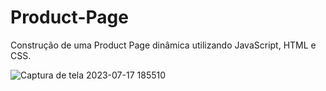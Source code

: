# Product-Page
 Construção de uma Product Page dinâmica utilizando JavaScript, HTML e CSS.

 
![Captura de tela 2023-07-17 185510](https://github.com/HenriqueCorsi/Product-Page/assets/106001465/36409d7a-4dca-44ba-af0b-d1426cb3b039)


